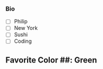 ### Bio ###

 - [ ] Philip
 - [ ] New York     
 - [ ] Sushi
 - [ ] Coding
## Favorite Color ##: Green
